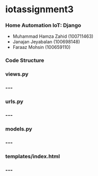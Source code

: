 # iotassignment3

### Home Automation IoT: Django

- Muhammad Hamza Zahid (100711463)
- Janajan Jeyabalan (100698148)
- Faraaz Mohsin (100659110)


### Code Structure

### views.py
### ---


### urls.py
### ---

### models.py
### ---

### templates/index.html
### ---
